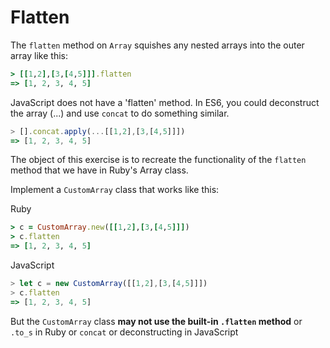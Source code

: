 # Flatten

The `flatten` method on `Array` squishes any nested
arrays into the outer array like this:

```ruby
> [[1,2],[3,[4,5]]].flatten
=> [1, 2, 3, 4, 5]
```

JavaScript does not have a 'flatten' method. In ES6,  you could deconstruct the array (...) and use `concat` to do something similar.

```js
> [].concat.apply(...[[1,2],[3,[4,5]]])
=> [1, 2, 3, 4, 5]
```

The object of this exercise is to recreate the functionality of the
`flatten` method that we have in Ruby's Array class.

Implement a `CustomArray` class that works like this:

Ruby
```ruby
> c = CustomArray.new([[1,2],[3,[4,5]]])
> c.flatten
=> [1, 2, 3, 4, 5]
```

JavaScript
```javascript
> let c = new CustomArray([[1,2],[3,[4,5]]])
> c.flatten
=> [1, 2, 3, 4, 5]
```

But the `CustomArray` class **may not use the
built-in `.flatten` method** or `.to_s` in Ruby or `concat` or deconstructing in JavaScript
